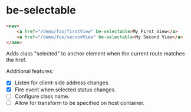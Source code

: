 # be-selectable

```html
<nav>
    <a href="/demo/foo/firstView" be-selectable>My First View</a>
    <a href="/demo/foo/secondView" be-selectable>My Second View</a>
</nav>
```

Adds class "selected" to anchor element when the current route matches the href.

Additional features:

- [x] Listen for client-side address changes.
- [x] Fire event when selected status changes.
- [ ] Configure class name.
- [ ] Allow for transform to be specified on host container.